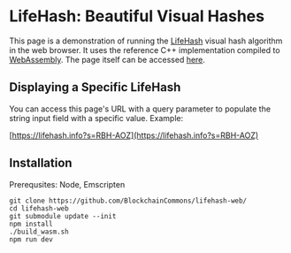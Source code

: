 # LifeHash: Beautiful Visual Hashes

This page is a demonstration of running the [LifeHash](https://github.com/BlockchainCommons/bc-lifehash) visual hash algorithm in the web browser. It uses the reference C++ implementation compiled to [WebAssembly](https://webassembly.org/). The page itself can be accessed [here](https://blockchaincommons.github.io/lifehash-web/).

## Displaying a Specific LifeHash

You can access this page's URL with a query parameter to populate the string input field with a specific value. Example:

[https://lifehash.info?s=RBH-AOZ](https://lifehash.info?s=RBH-AOZ)

## Installation

Prerequsites: Node, Emscripten

```
git clone https://github.com/BlockchainCommons/lifehash-web/
cd lifehash-web
git submodule update --init
npm install
./build_wasm.sh
npm run dev
```
